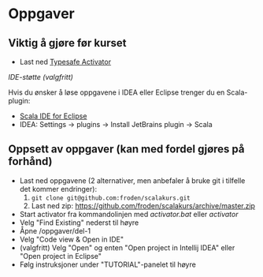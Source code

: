 Oppgaver
========

## Viktig å gjøre før kurset
* Last ned [Typesafe Activator](http://typesafe.com/platform/getstarted)

*IDE-støtte (valgfritt)*

Hvis du ønsker å løse oppgavene i IDEA eller Eclipse trenger du en Scala-plugin:

* [Scala IDE for Eclipse](http://scala-ide.org/)
* IDEA: Settings -> plugins -> Install JetBrains plugin -> Scala

## Oppsett av oppgaver (kan med fordel gjøres på forhånd)
* Last ned oppgavene (2 alternativer, men anbefaler å bruke git i tilfelle det kommer endringer):
  1. `git clone git@github.com:froden/scalakurs.git`
  2. Last ned zip: https://github.com/froden/scalakurs/archive/master.zip
* Start activator fra kommandolinjen med *activator.bat* eller *activator*
* Velg "Find Existing" nederst til høyre
* Åpne <scalakurs>/oppgaver/del-1
* Velg "Code view & Open in IDE"
* (valgfritt) Velg "Open" og enten "Open project in Intellij IDEA" eller "Open project in Eclipse"
* Følg instruksjoner under "TUTORIAL"-panelet til høyre
